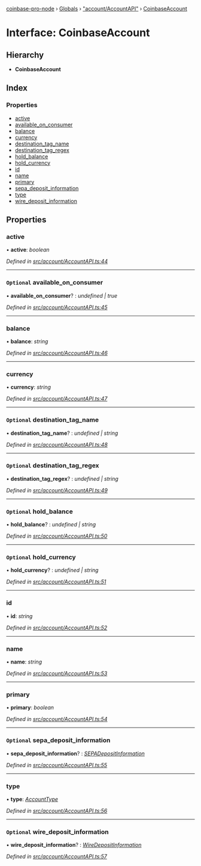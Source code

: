 [coinbase-pro-node](../README.md) › [Globals](../globals.md) › ["account/AccountAPI"](../modules/_account_accountapi_.md) › [CoinbaseAccount](_account_accountapi_.coinbaseaccount.md)

# Interface: CoinbaseAccount

## Hierarchy

- **CoinbaseAccount**

## Index

### Properties

- [active](_account_accountapi_.coinbaseaccount.md#active)
- [available_on_consumer](_account_accountapi_.coinbaseaccount.md#optional-available_on_consumer)
- [balance](_account_accountapi_.coinbaseaccount.md#balance)
- [currency](_account_accountapi_.coinbaseaccount.md#currency)
- [destination_tag_name](_account_accountapi_.coinbaseaccount.md#optional-destination_tag_name)
- [destination_tag_regex](_account_accountapi_.coinbaseaccount.md#optional-destination_tag_regex)
- [hold_balance](_account_accountapi_.coinbaseaccount.md#optional-hold_balance)
- [hold_currency](_account_accountapi_.coinbaseaccount.md#optional-hold_currency)
- [id](_account_accountapi_.coinbaseaccount.md#id)
- [name](_account_accountapi_.coinbaseaccount.md#name)
- [primary](_account_accountapi_.coinbaseaccount.md#primary)
- [sepa_deposit_information](_account_accountapi_.coinbaseaccount.md#optional-sepa_deposit_information)
- [type](_account_accountapi_.coinbaseaccount.md#type)
- [wire_deposit_information](_account_accountapi_.coinbaseaccount.md#optional-wire_deposit_information)

## Properties

### active

• **active**: _boolean_

_Defined in [src/account/AccountAPI.ts:44](https://github.com/bennyn/coinbase-pro-node/blob/08c3f97/src/account/AccountAPI.ts#L44)_

---

### `Optional` available_on_consumer

• **available_on_consumer**? : _undefined | true_

_Defined in [src/account/AccountAPI.ts:45](https://github.com/bennyn/coinbase-pro-node/blob/08c3f97/src/account/AccountAPI.ts#L45)_

---

### balance

• **balance**: _string_

_Defined in [src/account/AccountAPI.ts:46](https://github.com/bennyn/coinbase-pro-node/blob/08c3f97/src/account/AccountAPI.ts#L46)_

---

### currency

• **currency**: _string_

_Defined in [src/account/AccountAPI.ts:47](https://github.com/bennyn/coinbase-pro-node/blob/08c3f97/src/account/AccountAPI.ts#L47)_

---

### `Optional` destination_tag_name

• **destination_tag_name**? : _undefined | string_

_Defined in [src/account/AccountAPI.ts:48](https://github.com/bennyn/coinbase-pro-node/blob/08c3f97/src/account/AccountAPI.ts#L48)_

---

### `Optional` destination_tag_regex

• **destination_tag_regex**? : _undefined | string_

_Defined in [src/account/AccountAPI.ts:49](https://github.com/bennyn/coinbase-pro-node/blob/08c3f97/src/account/AccountAPI.ts#L49)_

---

### `Optional` hold_balance

• **hold_balance**? : _undefined | string_

_Defined in [src/account/AccountAPI.ts:50](https://github.com/bennyn/coinbase-pro-node/blob/08c3f97/src/account/AccountAPI.ts#L50)_

---

### `Optional` hold_currency

• **hold_currency**? : _undefined | string_

_Defined in [src/account/AccountAPI.ts:51](https://github.com/bennyn/coinbase-pro-node/blob/08c3f97/src/account/AccountAPI.ts#L51)_

---

### id

• **id**: _string_

_Defined in [src/account/AccountAPI.ts:52](https://github.com/bennyn/coinbase-pro-node/blob/08c3f97/src/account/AccountAPI.ts#L52)_

---

### name

• **name**: _string_

_Defined in [src/account/AccountAPI.ts:53](https://github.com/bennyn/coinbase-pro-node/blob/08c3f97/src/account/AccountAPI.ts#L53)_

---

### primary

• **primary**: _boolean_

_Defined in [src/account/AccountAPI.ts:54](https://github.com/bennyn/coinbase-pro-node/blob/08c3f97/src/account/AccountAPI.ts#L54)_

---

### `Optional` sepa_deposit_information

• **sepa_deposit_information**? : _[SEPADepositInformation](_account_accountapi_.sepadepositinformation.md)_

_Defined in [src/account/AccountAPI.ts:55](https://github.com/bennyn/coinbase-pro-node/blob/08c3f97/src/account/AccountAPI.ts#L55)_

---

### type

• **type**: _[AccountType](../enums/_account_accountapi_.accounttype.md)_

_Defined in [src/account/AccountAPI.ts:56](https://github.com/bennyn/coinbase-pro-node/blob/08c3f97/src/account/AccountAPI.ts#L56)_

---

### `Optional` wire_deposit_information

• **wire_deposit_information**? : _[WireDepositInformation](_account_accountapi_.wiredepositinformation.md)_

_Defined in [src/account/AccountAPI.ts:57](https://github.com/bennyn/coinbase-pro-node/blob/08c3f97/src/account/AccountAPI.ts#L57)_
